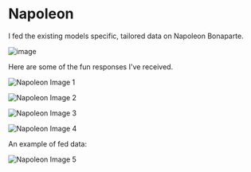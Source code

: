 # Napoleon
I fed the existing models specific, tailored data on Napoleon Bonaparte.

![image](https://github.com/user-attachments/assets/10b1dc14-dfea-48e7-abad-d7707bc1849e)

Here are some of the fun responses I've received.

![Napoleon Image 1](https://i.imgur.com/yZZNdSe.jpg)

![Napoleon Image 2](https://i.imgur.com/kRtASsr.jpg)

![Napoleon Image 3](https://i.imgur.com/S365uvh.jpg)

![Napoleon Image 4](https://i.imgur.com/IOTya3x.jpg)

An example of fed data:

![Napoleon Image 5](https://i.imgur.com/ZcAgPqv.jpg)

